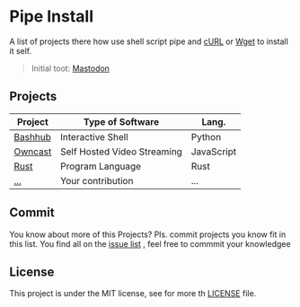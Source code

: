 # Pipe Install

A list of projects there how use shell script pipe and [cURL](https://curl.se/)
or [Wget](https://www.gnu.org/software/wget/) to install it self.

> Initial toot: [Mastodon](https://chaos.social/@kubikpixel/106107773137340086)

## Projects

|Project|Type of Software|Lang.|
|---|---|---|
|[Bashhub](https://www.bashhub.com/)|Interactive Shell|Python|
|[Owncast](https://owncast.online/)|Self Hosted Video Streaming|JavaScript|
|[Rust](https://www.rust-lang.org/)|Program Language|Rust|
|[...](http://example.com/)|Your contribution|...|

## Commit

You know about more of this Projects? Pls. commit projects you know fit in this
list. You find all on the [issue list](https://github.com/KubikPixel/pipeinstall/issues)
, feel free to commmit your knowledgee

## License

This project is under the MIT license, see for more th [LICENSE](LICENSE) file.
